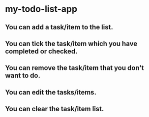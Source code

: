 # my-todo-list-app

## You can add a task/item to the list.

## You can tick the task/item which you have completed or checked.

## You can remove the task/item that you don't want to do.

## You can edit the tasks/items.

## You can clear the task/item list.